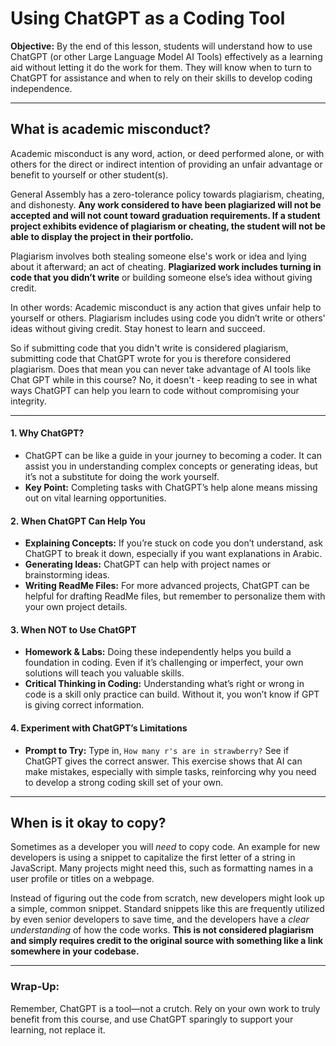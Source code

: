 # Using ChatGPT as a Coding Tool

**Objective:** By the end of this lesson, students will understand how to use ChatGPT (or other Large Language Model AI Tools) effectively as a learning aid without letting it do the work for them. They will know when to turn to ChatGPT for assistance and when to rely on their skills to develop coding independence.

---

## What is academic misconduct?

Academic misconduct is any word, action, or deed performed alone, or with others for the direct or indirect intention of providing an unfair advantage or benefit to yourself or other student(s).

General Assembly has a zero-tolerance policy towards plagiarism, cheating, and dishonesty. **Any work considered to have been plagiarized will not be accepted and will not count toward
graduation requirements. If a student project exhibits evidence of plagiarism or cheating, the student will not be able to display the project in their portfolio.**

Plagiarism involves both stealing someone else's work or idea and lying about it afterward; an act of cheating. **Plagiarized work includes turning in code that you didn’t write** or building someone else’s idea without giving credit.

In other words: Academic misconduct is any action that gives unfair help to yourself or others.  Plagiarism includes using code you didn’t write or others' ideas without giving credit. Stay honest to learn and succeed.

So if submitting code that you didn't write is considered plagiarism, submitting code that ChatGPT wrote for you is therefore considered plagiarism.  Does that mean you can never take advantage of AI tools like Chat GPT while in this course?  No, it doesn't - keep reading to see in what ways ChatGPT can help you learn to code without compromising your integrity.

---

#### 1. **Why ChatGPT?**
   - ChatGPT can be like a guide in your journey to becoming a coder. It can assist you in understanding complex concepts or generating ideas, but it’s not a substitute for doing the work yourself.
   - **Key Point:** Completing tasks with ChatGPT’s help alone means missing out on vital learning opportunities.

#### 2. **When ChatGPT Can Help You**
   - **Explaining Concepts:** If you’re stuck on code you don’t understand, ask ChatGPT to break it down, especially if you want explanations in Arabic.
   - **Generating Ideas:** ChatGPT can help with project names or brainstorming ideas.
   - **Writing ReadMe Files:** For more advanced projects, ChatGPT can be helpful for drafting ReadMe files, but remember to personalize them with your own project details.

#### 3. **When NOT to Use ChatGPT**
   - **Homework & Labs:** Doing these independently helps you build a foundation in coding. Even if it’s challenging or imperfect, your own solutions will teach you valuable skills.
   - **Critical Thinking in Coding:** Understanding what’s right or wrong in code is a skill only practice can build. Without it, you won’t know if GPT is giving correct information.

#### 4. **Experiment with ChatGPT’s Limitations**
   - **Prompt to Try:** Type in, `How many r's are in strawberry?` See if ChatGPT gives the correct answer. This exercise shows that AI can make mistakes, especially with simple tasks, reinforcing why you need to develop a strong coding skill set of your own.

---

## When is it okay to copy?

Sometimes as a developer you will _need_ to copy code.  An example for new developers is using a snippet to capitalize the first letter of a string in JavaScript. Many projects might need this, such as formatting names in a user profile or titles on a webpage.

Instead of figuring out the code from scratch, new developers might look up a simple, common snippet. Standard snippets like this are frequently utilized by even senior developers to save time, and the developers have a _clear understanding_ of how the code works.  **This is not considered plagiarism and simply requires credit to the original source with something like a link somewhere in your codebase.**

---

### Wrap-Up:
Remember, ChatGPT is a tool—not a crutch. Rely on your own work to truly benefit from this course, and use ChatGPT sparingly to support your learning, not replace it.
